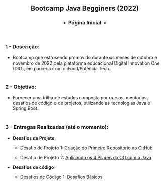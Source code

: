 <div align="center">
<h2>Bootcamp Java Begginers (2022)</h2>
<h3>•&nbsp; Página Inicial &nbsp;•</h3>
</div>
&nbsp;
&nbsp;

### 1 - Descrição:
 - Bootcamp que está sendo promovido durante os meses de outubro e novembro de 2022 pela plataforma educacional Digital Innovation One (DIO), em parceria com o iFood/Potência Tech.  
&nbsp;
&nbsp;    
### 2 - Objetivo:
 - Fornecer uma trilha de estudos composta por cursos, mentorias, desafios de código e de projetos, utilizando as tecnologias Java e Spring Boot.  
&nbsp;
&nbsp;    
### 3 - Entregas Realizadas (até o momento):
 - **Desafios de Projeto**
   - Desafio de Projeto 1: [Criação do Primeiro Repositório no GitHub](https://github.com/michelelozada/Bootcamp-DIO-Java-Beginners/tree/main/1-Desafios-de-Projeto/desafio-projeto-1)
 
   - Desafio de Projeto 2: [Aplicando os 4 Pilares da OO com o Java](https://github.com/michelelozada/Bootcamp-DIO-Java-Beginners/tree/main/1-Desafios-de-Projeto/desafio-projeto-2)
 &nbsp;
 
 - **Desafios de código**
   - Desafios de Código 1: [Desafios Básicos](https://github.com/michelelozada/Bootcamp-DIO-Java-Beginners/tree/main/2-Desafios-de-Codigo-Basicos)